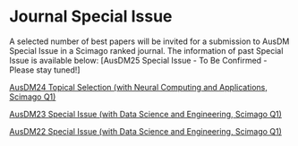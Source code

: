 
# Journal Special Issue

A selected number of best papers will be invited for a submission to AusDM Special Issue in a Scimago ranked journal. The information of past Special Issue is available below: 
[AusDM25 Special Issue - To Be Confirmed - Please stay tuned!]
<!-- (https://link.springer.com/journal/521/updates/27706702) -->

[AusDM24 Topical Selection (with Neural Computing and Applications, Scimago Q1)](https://link.springer.com/journal/521/updates/27706702)

[AusDM23 Special Issue (with Data Science and Engineering, Scimago Q1)](https://link.springer.com/collections/feciibbfdd)

[AusDM22 Special Issue (with Data Science and Engineering, Scimago Q1)](https://link.springer.com/article/10.1007/s41019-024-00247-w) 



